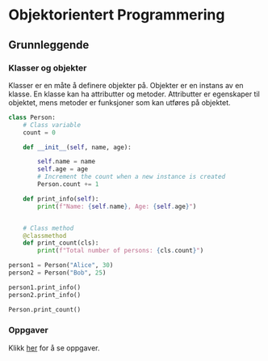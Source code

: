 # Objektorientert Programmering

## Grunnleggende

### Klasser og objekter

Klasser er en måte å definere objekter på. Objekter er en instans av en klasse. En klasse kan ha attributter og metoder. Attributter er egenskaper til objektet, mens metoder er funksjoner som kan utføres på objektet.

```python
class Person:
    # Class variable
    count = 0

    def __init__(self, name, age):

        self.name = name
        self.age = age
        # Increment the count when a new instance is created
        Person.count += 1

    def print_info(self):
        print(f"Name: {self.name}, Age: {self.age}")


    # Class method
    @classmethod
    def print_count(cls):
        print(f"Total number of persons: {cls.count}")

person1 = Person("Alice", 30)
person2 = Person("Bob", 25)

person1.print_info()
person2.print_info()

Person.print_count()

```

### Oppgaver

Klikk [her](oppgaver/oppgaver.md) for å se oppgaver.

